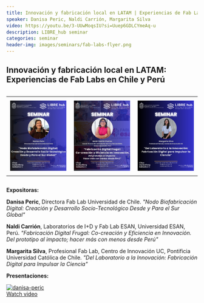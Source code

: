 ```yaml
---
title: Innovación y fabricación local en LATAM | Experiencias de Fab Labs en Chile y Perú
speaker: Danisa Peric, Naldi Carrión, Margarita Silva
video: https://youtu.be/3-UUwMoqsIU?si=Uuep6GDLCYmeAq-u 
description: LIBRE_hub seminar
categories: seminar
header-img: images/seminars/fab-labs-flyer.png
---
```


## Innovación y fabricación local en LATAM: Experiencias de Fab Labs en Chile y Perú

<div style="overflow-x:auto;">
  <table style="width:100%; border:none;">
    <tr>
      <td style="text-align:center; vertical-align:top; padding:10px; width:33.33%;">
          <img src="/images/seminars/danisa-peric-flyer.png" style="max-width:100%; height:auto;">
      </td>
      <td style="text-align:center; vertical-align:top; padding:10px; width:33.33%;">
          <img src="/images/seminars/naldi-carrion-flyer.png" style="max-width:100%; height:auto;">
      </td>
      <td style="text-align:center; vertical-align:top; padding:10px; width:33.33%;">
          <img src="/images/seminars/margarita-silva-flyer.png" style="max-width:100%; height:auto;">
      </td>
    </tr>
  </table>
</div>

**Expositoras:**

**Danisa Peric**, Directora Fab Lab Universidad de Chile. _"Nodo Biofabricación Digital: Creación y Desarrollo Socio-Tecnológico Desde y Para el Sur Global"_

**Naldi Carrión**, Laboratorios de I+D y Fab Lab ESAN, Universidad ESAN, Perú. _"Fabricación Digital Frugal: Co-creación
y Eficiencia en Innovación. Del prototipo al impacto; hacer más con menos desde Perú"_

**Margarita Silva**, Profesional Fab Lab, Centro de Innovación UC, Pontificia Universidad Católica de Chile. _"Del Laboratorio a la Innovación: Fabricación Digital para Impulsar la Ciencia"_

**Presentaciones:**

<div class="thumbnail-container">
  <a href="https://www.youtube.com/watch?v=3-UUwMoqsIU">
    <img class="thumbnail" src="http://img.youtube.com/vi/3-UUwMoqsIU/0.jpg" alt="danisa-peric">
    <div class="overlay">
      <span class="text">Watch video</span>
    </div>
  </a>
</div>

<!--
**Fecha:** 10:00 - 8 September 2025 (GMT-3)

**Platform:**
- **Teams:** [Join the meeting](https://nam10.safelinks.protection.outlook.com/ap/t-59584e83/?url=https%3A%2F%2Fteams.microsoft.com%2Fl%2Fmeetup-join%2F19%253ameeting_OTkwMTVkYTMtMWVhOS00M2MwLTg2ZWItYjA1MWY1OWI1OWEz%2540thread.v2%2F0%3Fcontext%3D%257b%2522Tid%2522%253a%25225ff5d9fa-f83f-4ac1-a4d2-eb48ea0a00d2%2522%252c%2522Oid%2522%253a%2522b066b156-36d2-4bf1-8723-85ab0bba4b91%2522%257d&data=05%7C02%7Cpgpadilla%40uc.cl%7Cc7208f8a62154cdb916408ddead90de3%7C5ff5d9faf83f4ac1a4d2eb48ea0a00d2%7C0%7C0%7C638924940398535716%7CUnknown%7CTWFpbGZsb3d8eyJFbXB0eU1hcGkiOnRydWUsIlYiOiIwLjAuMDAwMCIsIlAiOiJXaW4zMiIsIkFOIjoiTWFpbCIsIldUIjoyfQ%3D%3D%7C0%7C%7C%7C&sdata=Bzu8v%2B7FwR8WEyzWQXdSYWbVarMJUPFPa3oXHP7cwWA%3D&reserved=0)
- **Meeting ID:** 290 478 487 635 1
- **Passcode:** Rd7Wf3QS
-->